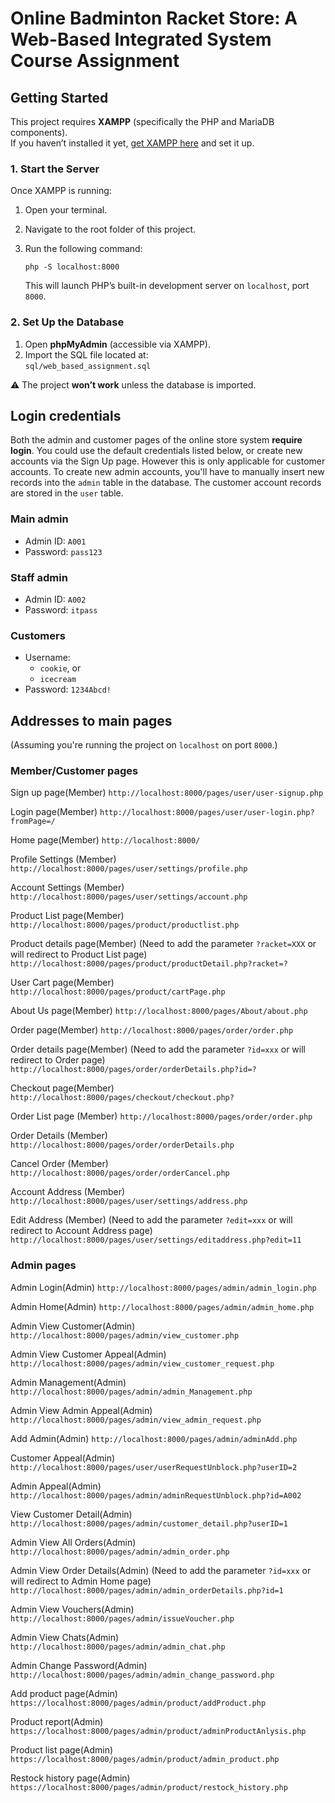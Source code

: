 # Online Badminton Racket Store: A Web-Based Integrated System Course Assignment

## Getting Started

This project requires **XAMPP** (specifically the PHP and MariaDB components).  
If you haven’t installed it yet, [get XAMPP here](https://www.apachefriends.org/index.html) and set it up.

### 1. Start the Server

Once XAMPP is running:

1. Open your terminal.
2. Navigate to the root folder of this project.
3. Run the following command:

    ```
    php -S localhost:8000
    ```

    This will launch PHP’s built-in development server on `localhost`, port `8000`.

### 2. Set Up the Database

1. Open **phpMyAdmin** (accessible via XAMPP).
2. Import the SQL file located at:  
   `sql/web_based_assignment.sql`

⚠️ The project **won’t work** unless the database is imported.

## Login credentials

Both the admin and customer pages of the online store system **require login**. 
You could use the default credentials listed below, or create new accounts via 
the Sign Up page. However this is only applicable for customer accounts. To 
create new admin accounts, you'll have to manually insert new records into the `admin`
table in the database. The customer account records are stored in the `user` table.

### Main admin

- Admin ID: `A001`
- Password: `pass123`

### Staff admin
	
- Admin ID: `A002`
- Password: `itpass`

### Customers

- Username: 
	- `cookie`, or
	- `icecream`
- Password: `1234Abcd!`
	
## Addresses to main pages

(Assuming you're running the project on `localhost` on port `8000`.)

### Member/Customer pages

Sign up page(Member)
`http://localhost:8000/pages/user/user-signup.php`

Login page(Member)
`http://localhost:8000/pages/user/user-login.php?fromPage=/`

Home page(Member)
`http://localhost:8000/`

Profile Settings (Member)
`http://localhost:8000/pages/user/settings/profile.php`

Account Settings (Member)
`http://localhost:8000/pages/user/settings/account.php`

Product List page(Member)
`http://localhost:8000/pages/product/productlist.php`

Product details page(Member) (Need to add the parameter `?racket=XXX` or will redirect to Product List page)
`http://localhost:8000/pages/product/productDetail.php?racket=?`

User Cart page(Member)
`http://localhost:8000/pages/product/cartPage.php`

About Us page(Member)
`http://localhost:8000/pages/About/about.php`

Order page(Member)
`http://localhost:8000/pages/order/order.php`

Order details page(Member) (Need to add the parameter `?id=xxx` or will redirect to Order page)
`http://localhost:8000/pages/order/orderDetails.php?id=?`

Checkout page(Member)
`http://localhost:8000/pages/checkout/checkout.php?`

Order List page (Member)
`http://localhost:8000/pages/order/order.php`

Order Details (Member)
`http://localhost:8000/pages/order/orderDetails.php`

Cancel Order (Member)
`http://localhost:8000/pages/order/orderCancel.php`




Account Address (Member)
`http://localhost:8000/pages/user/settings/address.php`

Edit Address (Member) (Need to add the parameter `?edit=xxx` or will redirect to Account Address page)
`http://localhost:8000/pages/user/settings/editaddress.php?edit=11`


### Admin pages

Admin Login(Admin)
`http://localhost:8000/pages/admin/admin_login.php`

Admin Home(Admin)
`http://localhost:8000/pages/admin/admin_home.php`

Admin View Customer(Admin)
`http://localhost:8000/pages/admin/view_customer.php`

Admin View Customer Appeal(Admin)
`http://localhost:8000/pages/admin/view_customer_request.php`

Admin Management(Admin)
`http://localhost:8000/pages/admin/admin_Management.php`

Admin View Admin Appeal(Admin)
`http://localhost:8000/pages/admin/view_admin_request.php`

Add Admin(Admin)
`http://localhost:8000/pages/admin/adminAdd.php`

Customer Appeal(Admin)
`http://localhost:8000/pages/user/userRequestUnblock.php?userID=2`

Admin Appeal(Admin)
`http://localhost:8000/pages/admin/adminRequestUnblock.php?id=A002`

View Customer Detail(Admin)
`http://localhost:8000/pages/admin/customer_detail.php?userID=1`

Admin View All Orders(Admin)
`http://localhost:8000/pages/admin/admin_order.php`

Admin View Order Details(Admin) (Need to add the parameter `?id=xxx` or will redirect to Admin Home page)
`http://localhost:8000/pages/admin/admin_orderDetails.php?id=1`

Admin View Vouchers(Admin)
`http://localhost:8000/pages/admin/issueVoucher.php`

Admin View Chats(Admin)
`http://localhost:8000/pages/admin/admin_chat.php`
	
Admin Change Password(Admin)
`http://localhost:8000/pages/admin/admin_change_password.php`
	
Add product page(Admin)
`https://localhost:8000/pages/admin/product/addProduct.php`

Product report(Admin) 
`https://localhost:8000/pages/admin/product/adminProductAnlysis.php`

Product list page(Admin) 
`https://localhost:8000/pages/admin/product/admin_product.php`

Restock history page(Admin) 
`https://localhost:8000/pages/admin/product/restock_history.php`



	

	


	

	


	

	


	

	

